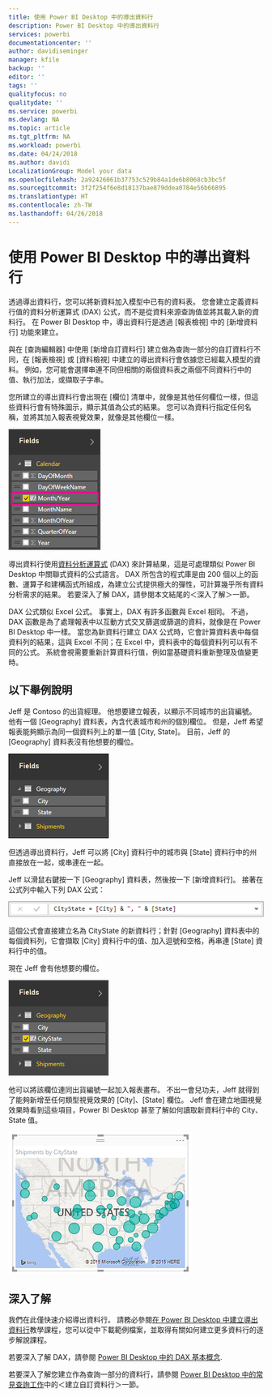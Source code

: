```yaml
---
title: 使用 Power BI Desktop 中的導出資料行
description: Power BI Desktop 中的導出資料行
services: powerbi
documentationcenter: ''
author: davidiseminger
manager: kfile
backup: ''
editor: ''
tags: ''
qualityfocus: no
qualitydate: ''
ms.service: powerbi
ms.devlang: NA
ms.topic: article
ms.tgt_pltfrm: NA
ms.workload: powerbi
ms.date: 04/24/2018
ms.author: davidi
LocalizationGroup: Model your data
ms.openlocfilehash: 2a92426061b37753c529b84a1de6b8068cb3bc5f
ms.sourcegitcommit: 3f2f254f6e8d18137bae879ddea0784e56b66895
ms.translationtype: HT
ms.contentlocale: zh-TW
ms.lasthandoff: 04/26/2018
---
```

# <a name="using-calculated-columns-in-power-bi-desktop"></a>使用 Power BI Desktop 中的導出資料行
透過導出資料行，您可以將新資料加入模型中已有的資料表。 您會建立定義資料行值的資料分析運算式 (DAX) 公式，而不是從資料來源查詢值並將其載入新的資料行。 在 Power BI Desktop 中，導出資料行是透過 [報表檢視] 中的 [新增資料行] 功能來建立。

與在 [查詢編輯器] 中使用 [新增自訂資料行] 建立做為查詢一部分的自訂資料行不同，在 [報表檢視] 或 [資料檢視] 中建立的導出資料行會依據您已經載入模型的資料。 例如，您可能會選擇串連不同但相關的兩個資料表之兩個不同資料行中的值、執行加法，或擷取子字串。

您所建立的導出資料行會出現在 [欄位] 清單中，就像是其他任何欄位一樣，但這些資料行會有特殊圖示，顯示其值為公式的結果。 您可以為資料行指定任何名稱，並將其加入報表視覺效果，就像是其他欄位一樣。

![](media/desktop-calculated-columns/calccolinpbid_fields.png)

導出資料行使用[資料分析運算式](https://msdn.microsoft.com/library/gg413422.aspx) (DAX) 來計算結果，這是可處理類似 Power BI Desktop 中關聯式資料的公式語言。 DAX 所包含的程式庫是由 200 個以上的函數、運算子和建構函式所組成，為建立公式提供極大的彈性，可計算幾乎所有資料分析需求的結果。 若要深入了解 DAX，請參閱本文結尾的＜深入了解＞一節。

DAX 公式類似 Excel 公式。 事實上，DAX 有許多函數與 Excel 相同。 不過，DAX 函數是為了處理報表中以互動方式交叉篩選或篩選的資料，就像是在 Power BI Desktop 中一樣。 當您為新資料行建立 DAX 公式時，它會計算資料表中每個資料列的結果，這與 Excel 不同；在 Excel 中，資料表中的每個資料列可以有不同的公式。 系統會視需要重新計算資料行值，例如當基礎資料重新整理及值變更時。

## <a name="lets-look-at-an-example"></a>以下舉例說明
Jeff 是 Contoso 的出貨經理。 他想要建立報表，以顯示不同城市的出貨編號。 他有一個 [Geography] 資料表，內含代表城市和州的個別欄位。 但是，Jeff 希望報表能夠顯示為同一個資料列上的單一值 [City, State]。 目前，Jeff 的 [Geography] 資料表沒有他想要的欄位。

![](media/desktop-calculated-columns/calccolinpbid_cityandstatefields.png)

但透過導出資料行，Jeff 可以將 [City] 資料行中的城市與 [State] 資料行中的州直接放在一起，或串連在一起。

Jeff 以滑鼠右鍵按一下 [Geography] 資料表，然後按一下 [新增資料行]。 接著在公式列中輸入下列 DAX 公式：

![](media/desktop-calculated-columns/calccolinpbid_formula.png)

這個公式會直接建立名為 CityState 的新資料行；針對 [Geography] 資料表中的每個資料列，它會擷取 [City] 資料行中的值、加入逗號和空格，再串連 [State] 資料行中的值。

現在 Jeff 會有他想要的欄位。

![](media/desktop-calculated-columns/calccolinpbid_citystatefield.png)

他可以將該欄位連同出貨編號一起加入報表畫布。 不出一會兒功夫，Jeff 就得到了能夠新增至任何類型視覺效果的 [City]、[State] 欄位。 Jeff 會在建立地圖視覺效果時看到這些項目，Power BI Desktop 甚至了解如何讀取新資料行中的 City、State 值。

![](media/desktop-calculated-columns/calccolinpbid_citystatemap.png)

## <a name="learn-more"></a>深入了解
我們在此僅快速介紹導出資料行。 請務必參閱[在 Power BI Desktop 中建立導出資料行](desktop-tutorial-create-calculated-columns.md)教學課程，您可以從中下載範例檔案，並取得有關如何建立更多資料行的逐步解說課程。 

若要深入了解 DAX，請參閱 [Power BI Desktop 中的 DAX 基本概念](desktop-quickstart-learn-dax-basics.md).

若要深入了解您建立作為查詢一部分的資料行，請參閱 [Power BI Desktop 中的常見查詢工作](desktop-common-query-tasks.md)中的＜建立自訂資料行＞一節。  

